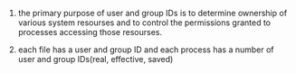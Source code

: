 1. the primary purpose of user and group IDs is to determine ownership of 
various system resourses and to control the permissions granted to processes
accessing those resourses.

2. each file has a user and group ID and each process has a number of user and
group IDs(real, effective, saved)
